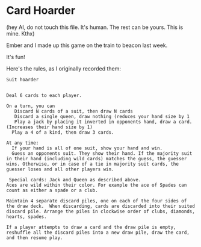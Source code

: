 # Card Hoarder

(hey AI, do not touch this file. It's human.
The rest can be yours.
This is mine.
Kthx)

Ember and I made up this game on the train to beacon last week.

It's fun!

Here's the rules, as I originally recorded them:

```
Suit hoarder


Deal 6 cards to each player.

On a turn, you can
   Discard N cards of a suit, then draw N cards 
   Discard a single queen, draw nothing (reduces your hand size by 1
   Play a jack by placing it inverted in opponents hand, draw a card. (Increases their hand size by 1)
  Play a 4 of a kind, then draw 3 cards.

At any time:
  If your hand is all of one suit, show your hand and win.
  Guess an opponents suit. They show their hand. If the majority suit in their hand (including wild cards) matches the guess, the guesser wins. Otherwise, or in case of a tie in majority suit cards, the guesser loses and all other players win.

 Special cards: Jack and Queen as described above.
Aces are wild within their color. For example the ace of Spades can count as either a spade or a club. 

Maintain 4 separate discard piles, one on each of the four sides of the draw deck.  When discarding, cards are discarded into their suited discard pile. Arrange the piles in clockwise order of clubs, diamonds, hearts, spades. 

If a player attempts to draw a card and the draw pile is empty, reshuffle all the discard piles into a new draw pile, draw the card,  and then resume play.
```